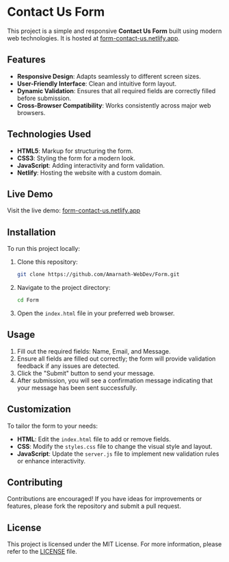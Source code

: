# Contact Us Form

This project is a simple and responsive **Contact Us Form** built using modern web technologies. It is hosted at [form-contact-us.netlify.app](https://form-contact-us.netlify.app/).

## Features

- **Responsive Design**: Adapts seamlessly to different screen sizes.
- **User-Friendly Interface**: Clean and intuitive form layout.
- **Dynamic Validation**: Ensures that all required fields are correctly filled before submission.
- **Cross-Browser Compatibility**: Works consistently across major web browsers.

## Technologies Used

- **HTML5**: Markup for structuring the form.
- **CSS3**: Styling the form for a modern look.
- **JavaScript**: Adding interactivity and form validation.
- **Netlify**: Hosting the website with a custom domain.

## Live Demo

Visit the live demo: [form-contact-us.netlify.app](https://form-contact-us.netlify.app/)

## Installation

To run this project locally:

1. Clone this repository:
   ```bash
   git clone https://github.com/Amarnath-WebDev/Form.git
   ```

2. Navigate to the project directory:
   ```bash
   cd Form
   ```

3. Open the `index.html` file in your preferred web browser.

## Usage

1. Fill out the required fields: Name, Email, and Message.
2. Ensure all fields are filled out correctly; the form will provide validation feedback if any issues are detected.
3. Click the "Submit" button to send your message.
4. After submission, you will see a confirmation message indicating that your message has been sent successfully.

## Customization

To tailor the form to your needs:

- **HTML**: Edit the `index.html` file to add or remove fields.
- **CSS**: Modify the `styles.css` file to change the visual style and layout.
- **JavaScript**: Update the `server.js` file to implement new validation rules or enhance interactivity.

## Contributing

Contributions are encouraged! If you have ideas for improvements or features, please fork the repository and submit a pull request.

## License

This project is licensed under the MIT License. For more information, please refer to the [LICENSE](LICENSE) file.
